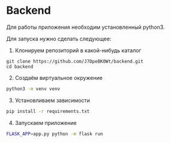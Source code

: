 # Backend

Для работы приложения необходим установленный python3.

Для запуска нужно сделать следующее:

1) Клонируем репозиторий в какой-нибудь каталог

```
git clone https://github.com/J7DpeBK0Wt/backend.git
cd backend
```

2) Создаём виртуальное окружение

```bash
python3 -m venv venv
```

3) Установливаем зависимости

```bash
pip install -r requirements.txt
```

4) Запускаем приложение

```bash
FLASK_APP=app.py python -m flask run
```
